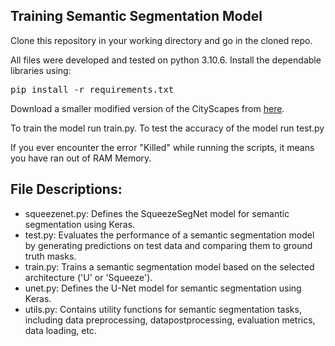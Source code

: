 ## Training Semantic Segmentation Model 

Clone this repository in your working directory and go in the cloned repo.

All files were developed and tested on python 3.10.6. Install the dependable libraries using:

<pre>
pip install -r requirements.txt
</pre>

Download a smaller modified version of the CityScapes from [here](https://iitbacin-my.sharepoint.com/:f:/g/personal/210070063_iitb_ac_in/Et9UUw3JLf1LrTp2_aEL8doBbIZWM_F0aolipszqS9gzxg?e=Md1fsl).

To train the model run train.py.
To test the accuracy of the model run test.py

If you ever encounter the error "Killed" while running the scripts, it means you have ran out of RAM Memory.

## File Descriptions:
- squeezenet.py: Defines the SqueezeSegNet model for semantic segmentation using Keras.
- test.py: Evaluates the performance of a semantic segmentation model by generating predictions on test data and comparing them to ground truth masks.
- train.py: Trains a semantic segmentation model based on the selected architecture ('U' or 'Squeeze').
- unet.py: Defines the U-Net model for semantic segmentation using Keras.
- utils.py: Contains utility functions for semantic segmentation tasks, including data preprocessing, datapostprocessing, evaluation metrics, data loading, etc.

